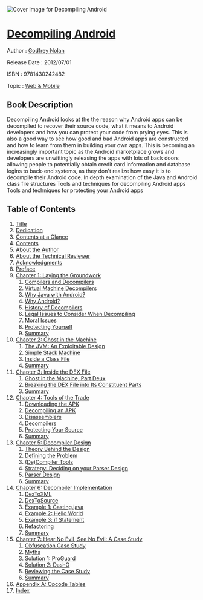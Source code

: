 ![Cover image for Decompiling Android](https://imgdetail.ebookreading.net/cover/cover/web_mobile/EB9781430242482.jpg)

[Decompiling Android](https://ebookreading.net/view/book/Decompiling+Android-EB9781430242482_1.html "Decompiling Android")
====================================================================================================================

Author : [Godfrey Nolan](https://ebookreading.net/search/author/Godfrey+Nolan)

Release Date : 2012/07/01

ISBN : 9781430242482

Topic : [Web & Mobile](https://ebookreading.net/search/category/web-mobile)

Book Description
-----------------

Decompiling Android looks at the the reason why Android apps can be decompiled to recover their source code, what it means to Android developers and how you can protect your code from prying eyes. This is also a good way to see how good and bad Android apps are constructed and how to learn from them in building your own apps.
This is becoming an increasingly important topic as the Android marketplace grows and developers are unwittingly releasing the apps with lots of back doors allowing people to potentially obtain credit card information and database logins to back-end systems, as they don't realize how easy it is to decompile their Android code.
In depth examination of the Java and Android class file structures
Tools and techniques for decompiling Android apps
Tools and techniques for protecting your Android apps
              
Table of Contents
-----------------

1. [Title](https://ebookreading.net/view/book/Decompiling+Android-EB9781430242482_2.html)
1. [Dedication](https://ebookreading.net/view/book/Decompiling+Android-EB9781430242482_4.html)
1. [Contents at a Glance](https://ebookreading.net/view/book/Decompiling+Android-EB9781430242482_5.html)
1. [Contents](https://ebookreading.net/view/book/Decompiling+Android-EB9781430242482_6.html)
1. [About the Author](https://ebookreading.net/view/book/Decompiling+Android-EB9781430242482_7.html)
1. [About the Technical Reviewer](https://ebookreading.net/view/book/Decompiling+Android-EB9781430242482_8.html)
1. [Acknowledgments](https://ebookreading.net/view/book/Decompiling+Android-EB9781430242482_9.html)
1. [Preface](https://ebookreading.net/view/book/Decompiling+Android-EB9781430242482_11.html)
1. [Chapter 1: Laying the Groundwork](https://ebookreading.net/view/book/Decompiling+Android-EB9781430242482_0.html#ch1)
    1. [Compilers and Decompilers](https://ebookreading.net/view/book/Decompiling+Android-EB9781430242482_0.html#s0-0)
    1. [Virtual Machine Decompilers](https://ebookreading.net/view/book/Decompiling+Android-EB9781430242482_0.html#s1-1)
    1. [Why Java with Android?](https://ebookreading.net/view/book/Decompiling+Android-EB9781430242482_0.html#s2-2)
    1. [Why Android?](https://ebookreading.net/view/book/Decompiling+Android-EB9781430242482_0.html#s3-3)
    1. [History of Decompilers](https://ebookreading.net/view/book/Decompiling+Android-EB9781430242482_0.html#s4-4)
    1. [Legal Issues to Consider When Decompiling](https://ebookreading.net/view/book/Decompiling+Android-EB9781430242482_0.html#s7-7)
    1. [Moral Issues](https://ebookreading.net/view/book/Decompiling+Android-EB9781430242482_0.html#s10-10)
    1. [Protecting Yourself](https://ebookreading.net/view/book/Decompiling+Android-EB9781430242482_0.html#s11-11)
    1. [Summary](https://ebookreading.net/view/book/Decompiling+Android-EB9781430242482_0.html#s12-12)
1. [Chapter 2: Ghost in the Machine](https://ebookreading.net/view/book/Decompiling+Android-EB9781430242482_12.html#ch2)
    1. [The JVM: An Exploitable Design](https://ebookreading.net/view/book/Decompiling+Android-EB9781430242482_12.html#s13-13)
    1. [Simple Stack Machine](https://ebookreading.net/view/book/Decompiling+Android-EB9781430242482_12.html#s14-14)
    1. [Inside a Class File](https://ebookreading.net/view/book/Decompiling+Android-EB9781430242482_12.html#s19-19)
    1. [Summary](https://ebookreading.net/view/book/Decompiling+Android-EB9781430242482_12.html#s30-30)
1. [Chapter 3: Inside the DEX File](https://ebookreading.net/view/book/Decompiling+Android-EB9781430242482_14.html#ch3)
    1. [Ghost in the Machine, Part Deux](https://ebookreading.net/view/book/Decompiling+Android-EB9781430242482_14.html#s31-31)
    1. [Breaking the DEX File into Its Constituent Parts](https://ebookreading.net/view/book/Decompiling+Android-EB9781430242482_14.html#s33-33)
    1. [Summary](https://ebookreading.net/view/book/Decompiling+Android-EB9781430242482_14.html#s42-42)
1. [Chapter 4: Tools of the Trade](https://ebookreading.net/view/book/Decompiling+Android-EB9781430242482_0.html#ch4)
    1. [Downloading the APK](https://ebookreading.net/view/book/Decompiling+Android-EB9781430242482_0.html#s43-43)
    1. [Decompiling an APK](https://ebookreading.net/view/book/Decompiling+Android-EB9781430242482_0.html#s47-47)
    1. [Disassemblers](https://ebookreading.net/view/book/Decompiling+Android-EB9781430242482_0.html#s50-50)
    1. [Decompilers](https://ebookreading.net/view/book/Decompiling+Android-EB9781430242482_0.html#s55-55)
    1. [Protecting Your Source](https://ebookreading.net/view/book/Decompiling+Android-EB9781430242482_0.html#s62-62)
    1. [Summary](https://ebookreading.net/view/book/Decompiling+Android-EB9781430242482_0.html#s65-65)
1. [Chapter 5: Decompiler Design](https://ebookreading.net/view/book/Decompiling+Android-EB9781430242482_15.html#ch5)
    1. [Theory Behind the Design](https://ebookreading.net/view/book/Decompiling+Android-EB9781430242482_15.html#s66-66)
    1. [Defining the Problem](https://ebookreading.net/view/book/Decompiling+Android-EB9781430242482_15.html#s67-67)
    1. [(De)Compiler Tools](https://ebookreading.net/view/book/Decompiling+Android-EB9781430242482_15.html#s68-68)
    1. [Strategy: Deciding on your Parser Design](https://ebookreading.net/view/book/Decompiling+Android-EB9781430242482_15.html#s72-72)
    1. [Parser Design](https://ebookreading.net/view/book/Decompiling+Android-EB9781430242482_15.html#s77-77)
    1. [Summary](https://ebookreading.net/view/book/Decompiling+Android-EB9781430242482_15.html#s78-78)
1. [Chapter 6: Decompiler Implementation](https://ebookreading.net/view/book/Decompiling+Android-EB9781430242482_16.html#ch6)
    1. [DexToXML](https://ebookreading.net/view/book/Decompiling+Android-EB9781430242482_16.html#s79-79)
    1. [DexToSource](https://ebookreading.net/view/book/Decompiling+Android-EB9781430242482_16.html#s81-81)
    1. [Example 1: Casting.java](https://ebookreading.net/view/book/Decompiling+Android-EB9781430242482_16.html#s82-82)
    1. [Example 2: Hello World](https://ebookreading.net/view/book/Decompiling+Android-EB9781430242482_16.html#s86-86)
    1. [Example 3: if Statement](https://ebookreading.net/view/book/Decompiling+Android-EB9781430242482_16.html#s90-90)
    1. [Refactoring](https://ebookreading.net/view/book/Decompiling+Android-EB9781430242482_16.html#s94-94)
    1. [Summary](https://ebookreading.net/view/book/Decompiling+Android-EB9781430242482_16.html#s95-95)
1. [Chapter 7: Hear No Evil, See No Evil: A Case Study](https://ebookreading.net/view/book/Decompiling+Android-EB9781430242482_17.html#ch7)
    1. [Obfuscation Case Study](https://ebookreading.net/view/book/Decompiling+Android-EB9781430242482_17.html#s96-96)
    1. [Myths](https://ebookreading.net/view/book/Decompiling+Android-EB9781430242482_17.html#s97-97)
    1. [Solution 1: ProGuard](https://ebookreading.net/view/book/Decompiling+Android-EB9781430242482_17.html#s98-98)
    1. [Solution 2: DashO](https://ebookreading.net/view/book/Decompiling+Android-EB9781430242482_17.html#s103-103)
    1. [Reviewing the Case Study](https://ebookreading.net/view/book/Decompiling+Android-EB9781430242482_17.html#s105-105)
    1. [Summary](https://ebookreading.net/view/book/Decompiling+Android-EB9781430242482_17.html#s106-106)
1. [Appendix A: Opcode Tables](https://ebookreading.net/view/book/Decompiling+Android-EB9781430242482_18.html#appa)
1. [Index](https://ebookreading.net/view/book/Decompiling+Android-EB9781430242482_19.html#index)
